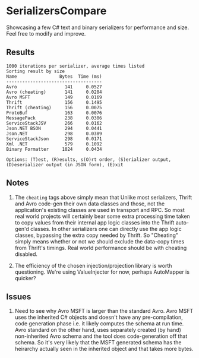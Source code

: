 SerializersCompare
==================
Showcasing a few C# text and binary serializers for performance and size. Feel free to modify and improve.

Results
-------
    1000 iterations per serializer, average times listed
    Sorting result by size
    Name                Bytes  Time (ms)
    ------------------------------------
    Avro                  141     0.0527
    Avro (cheating)       141     0.0204
    Avro MSFT             149     0.0169
    Thrift                156     0.1495
    Thrift (cheating)     156     0.0075
    ProtoBuf              163     0.0076
    MessagePack           238     0.0306
    ServiceStackJSV       266     0.0162
    Json.NET BSON         294     0.0441
    Json.NET              298     0.0389
    ServiceStackJson      298     0.0171
    Xml .NET              579     0.1092
    Binary Formatter     1024     0.0434

    Options: (T)est, (R)esults, s(O)rt order, (S)erializer output, (D)eserializer output (in JSON form), (E)xit

Notes
-----
1. The `cheating` tags above simply mean that Unlike most serializers, Thrift and Avro code-gen their own data classes and those, not the application's existing classes are used in transport and RPC. So most real world projects will certainly bear some extra processing time taken to copy values from their internal app logic classes into the Thrift auto-gen'd classes. In other serializers one can directly use the app logic classes, bypassing the extra copy needed by Thrift. So "Cheating" simply means whether or not we should exclude the data-copy times from Thrift's timings. Real world performance should be with cheating disabled.

2. The efficiency of the chosen injection/projection library is worth questioning. We're using ValueInjecter for now, perhaps AutoMapper is quicker?

Issues
------
1. Need to see why Avro MSFT is larger than the standard Avro. Avro MSFT uses the inherited C# objects and doesn't have any pre-compilation, code generation phase i.e. it likely computes the schema at run time. Avro standard on the other hand, uses separately created (by hand) non-inherited Avro schema and the tool does code-generation off that schema. So it's very likely that the MSFT generated schema has the heirarchy actually seen in the inherited object and that takes more bytes.